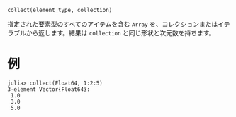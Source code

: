 ```
collect(element_type, collection)
```

指定された要素型のすべてのアイテムを含む `Array` を、コレクションまたはイテラブルから返します。結果は `collection` と同じ形状と次元数を持ちます。

# 例

```jldoctest
julia> collect(Float64, 1:2:5)
3-element Vector{Float64}:
 1.0
 3.0
 5.0
```
